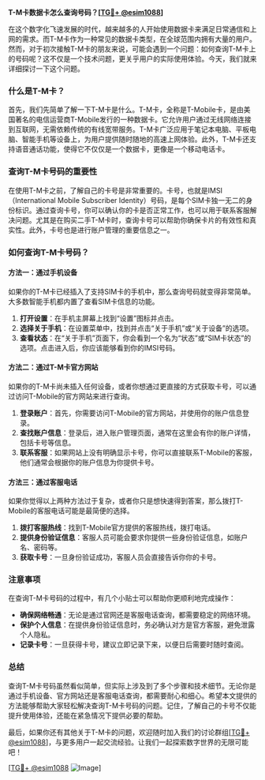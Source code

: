 **T-M卡数据卡怎么查询号码？[[TG💪+ @esim1088](https://t.me/s/esim1088)]**

在这个数字化飞速发展的时代，越来越多的人开始使用数据卡来满足日常通信和上网的需求。而T-M卡作为一种常见的数据卡类型，在全球范围内拥有大量的用户。然而，对于初次接触T-M卡的朋友来说，可能会遇到一个问题：如何查询T-M卡上的号码呢？这不仅是一个技术问题，更关乎用户的实际使用体验。今天，我们就来详细探讨一下这个问题。

### 什么是T-M卡？

首先，我们先简单了解一下T-M卡是什么。T-M卡，全称是T-Mobile卡，是由美国著名的电信运营商T-Mobile发行的一种数据卡。它允许用户通过无线网络连接到互联网，无需依赖传统的有线宽带服务。T-M卡广泛应用于笔记本电脑、平板电脑、智能手机等设备上，为用户提供随时随地的高速上网体验。此外，T-M卡还支持语音通话功能，使得它不仅仅是一个数据卡，更像是一个移动电话卡。

### 查询T-M卡号码的重要性

在使用T-M卡之前，了解自己的卡号是非常重要的。卡号，也就是IMSI（International Mobile Subscriber Identity）号码，是每个SIM卡独一无二的身份标识。通过查询卡号，你可以确认你的卡是否正常工作，也可以用于联系客服解决问题。尤其是在购买二手T-M卡时，查询卡号可以帮助你确保卡片的有效性和真实性。此外，卡号也是进行账户管理的重要信息之一。

### 如何查询T-M卡号码？

#### 方法一：通过手机设备

如果你的T-M卡已经插入了支持SIM卡的手机中，那么查询号码就变得非常简单。大多数智能手机都内置了查看SIM卡信息的功能。

1. **打开设置**：在手机主屏幕上找到“设置”图标并点击。
2. **选择关于手机**：在设置菜单中，找到并点击“关于手机”或“关于设备”的选项。
3. **查看状态**：在“关于手机”页面下，你会看到一个名为“状态”或“SIM卡状态”的选项。点击进入后，你应该能够看到你的IMSI号码。

#### 方法二：通过T-M卡官方网站

如果你的T-M卡尚未插入任何设备，或者你想通过更直接的方式获取卡号，可以通过访问T-Mobile的官方网站来进行查询。

1. **登录账户**：首先，你需要访问T-Mobile的官方网站，并使用你的账户信息登录。
2. **查找账户信息**：登录后，进入账户管理页面，通常在这里会有你的账户详情，包括卡号等信息。
3. **联系客服**：如果网站上没有明确显示卡号，你可以直接联系T-Mobile的客服，他们通常会根据你的账户信息为你提供卡号。

#### 方法三：通过客服电话

如果你觉得以上两种方法过于复杂，或者你只是想快速得到答案，那么拨打T-Mobile的客服电话可能是最简便的选择。

1. **拨打客服热线**：找到T-Mobile官方提供的客服热线，拨打电话。
2. **提供身份验证信息**：客服人员可能会要求你提供一些身份验证信息，如账户名、密码等。
3. **获取卡号**：一旦身份验证成功，客服人员会直接告诉你你的卡号。

### 注意事项

在查询T-M卡号码的过程中，有几个小贴士可以帮助你更顺利地完成操作：

- **确保网络畅通**：无论是通过官网还是客服电话查询，都需要稳定的网络环境。
- **保护个人信息**：在提供身份验证信息时，务必确认对方是官方客服，避免泄露个人隐私。
- **记录卡号**：一旦获得卡号，建议立即记录下来，以便日后需要时随时查阅。

### 总结

查询T-M卡号码虽然看似简单，但实际上涉及到了多个步骤和技术细节。无论你是通过手机设备、官方网站还是客服电话查询，都需要耐心和细心。希望本文提供的方法能够帮助大家轻松解决查询T-M卡号码的问题。记住，了解自己的卡号不仅能提升使用体验，还能在紧急情况下提供必要的帮助。

最后，如果你还有其他关于T-M卡的问题，欢迎随时加入我们的讨论群组[[TG💪+ @esim1088](https://t.me/s/esim1088)]，与更多用户一起交流经验。让我们一起探索数字世界的无限可能吧！

[[TG💪+ @esim1088](https://t.me/s/esim1088) ![Image](https://i.postimg.cc/4NQfJmqS/Snipaste-2025-05-13-00-14-12.png)]